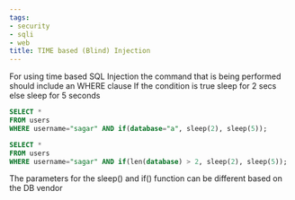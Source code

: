 ```yaml
---
tags:
- security
- sqli
- web
title: TIME based (Blind) Injection
---
```


For using time based SQL Injection the command that is being performed should include an WHERE clause
If the condition is true sleep for 2 secs else sleep for 5 seconds

````sql
SELECT * 
FROM users 
WHERE username="sagar" AND if(database="a", sleep(2), sleep(5));

SELECT * 
FROM users 
WHERE username="sagar" AND if(len(database) > 2, sleep(2), sleep(5));
````

The parameters for the sleep() and if() function can be different based on the DB vendor